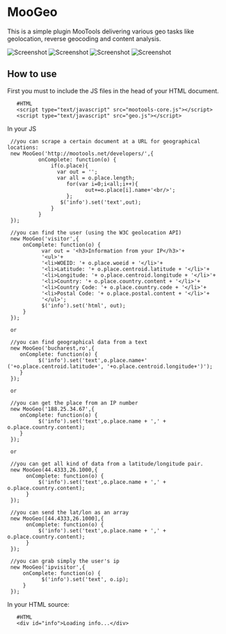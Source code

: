 MooGeo
======

This is a simple plugin MooTools delivering various geo tasks like geolocation, reverse geocoding and content analysis.

![Screenshot](http://farm5.static.flickr.com/4138/4742102395_a0daa4e42e_b.jpg)
![Screenshot](http://farm5.static.flickr.com/4138/4742591148_31857e3460_b.jpg)
![Screenshot](http://farm5.static.flickr.com/4140/4742591118_c1912f4024_b.jpg)
![Screenshot](http://farm5.static.flickr.com/4074/4741952699_330e828822_b.jpg)

How to use
----------

First you must to include the JS files in the head of your HTML document.
       
       #HTML
       <script type="text/javascript" src="mootools-core.js"></script>
       <script type="text/javascript" src="geo.js"></script>

In your JS

     //you can scrape a certain document at a URL for geographical locations: 
     new MooGeo('http://mootools.net/developers/',{
              onComplete: function(o) {
                  if(o.place){
                    var out = '';
                    var all = o.place.length;
                       for(var i=0;i<all;i++){
                             out+=o.place[i].name+'<br/>';
                       };
                     $('info').set('text',out);
                  }
              }  
     });        

     //you can find the user (using the W3C geolocation API)
     new MooGeo('visitor',{
         onComplete: function(o) {
               var out = '<h3>Information from your IP</h3>'+
               '<ul>'+ 
               '<li>WOEID: '+ o.place.woeid + '</li>'+ 
               '<li>Latitude: '+ o.place.centroid.latitude + '</li>'+ 
               '<li>Longitude: '+ o.place.centroid.longitude + '</li>'+ 
               '<li>Country: '+ o.place.country.content + '</li>'+ 
               '<li>Country Code: '+ o.place.country.code + '</li>'+ 
               '<li>Postal Code: '+ o.place.postal.content + '</li>'+ 
               '</ul>';
               $('info').set('html', out);
         }  
     });      

     or
     
     //you can find geographical data from a text
     new MooGeo('bucharest,ro',{
        onComplete: function(o) {
              $('info').set('text',o.place.name+' ('+o.place.centroid.latitude+', '+o.place.centroid.longitude+')');
        }  
     });        

     or

     //you can get the place from an IP number
     new MooGeo('188.25.34.67',{
        onComplete: function(o) {
              $('info').set('text',o.place.name + ',' + o.place.country.content);
        }  
     });    

     or 

     //you can get all kind of data from a latitude/longitude pair.
     new MooGeo(44.4333,26.1000,{
          onComplete: function(o) {
              $('info').set('text',o.place.name + ',' + o.place.country.content);
          }  
     });  

     //you can send the lat/lon as an array
     new MooGeo([44.4333,26.1000],{
          onComplete: function(o) {
              $('info').set('text',o.place.name + ',' + o.place.country.content);
          }  
     });  

     //you can grab simply the user's ip 
     new MooGeo('ipvisitor',{
         onComplete: function(o) {
               $('info').set('text', o.ip);
         }  
     });      

In your HTML source: 

       #HTML
       <div id="info">Loading info...</div>
       